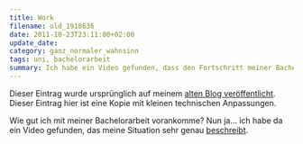 ```yaml
---
title: Work
filename: old_1918636
date: 2011-10-23T23:11:00+02:00
update_date:
category: ganz_normaler_wahnsinn
tags: uni, bachelorarbeit
summary: Ich habe ein Video gefunden, dass den Fortschritt meiner Bachelorarbeit gut beschreibt.
---
```

Dieser Eintrag wurde ursprünglich auf meinem [alten Blog veröffentlicht](https://stu.blogger.de/stories/1918636/). Dieser Eintrag hier ist eine Kopie mit kleinen technischen Anpassungen.

Wie gut ich mit meiner Bachelorarbeit vorankomme? Nun ja… ich habe da ein Video gefunden, das meine Situation sehr genau [beschreibt](https://www.youtube.com/watch?v=GD82xMIWZjQ).
